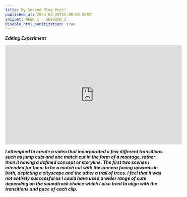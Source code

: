 ```yaml
---
title: My Second Blog Post!
published_at: 2024-03-28T15:00:00.000Z
snippet: WEEK 1 - SESSION 2
disable_html_sanitization: true
---
```


_**Editing Experiment**_

<iframe width="560" height="315" src="https://www.youtube.com/embed/4Y1YvRIf37o?si=ANoXXC307Uyo8Lo0" title="YouTube video player" frameborder="0" allow="accelerometer; autoplay; clipboard-write; encrypted-media; gyroscope; picture-in-picture; web-share" referrerpolicy="strict-origin-when-cross-origin" allowfullscreen></iframe>

_**I attempted to create a video that incorporated a few different transitions such as jump cuts and one match cut in the form of a montage, rather than it having a defined concept or storyline. The first two scenes I intended for them to be a match cut with the camera facing upwards in both, depicting a cityscape and the other a trail of trees. I feel that it was not entirely successful as I could have used a wider range of cuts depending on the soundtrack choice which I also tried to align with the transitions and pace of each clip.**_


<!-- # This is h1

## This is h2

_underline_

**bold** -->
